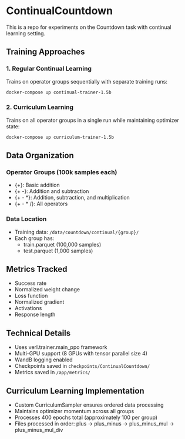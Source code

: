 # ContinualCountdown
This is a repo for experiments on the Countdown task with continual learning setting.

## Training Approaches

### 1. Regular Continual Learning
Trains on operator groups sequentially with separate training runs:
```bash
docker-compose up continual-trainer-1.5b
```

### 2. Curriculum Learning
Trains on all operator groups in a single run while maintaining optimizer state:
```bash
docker-compose up curriculum-trainer-1.5b
```

## Data Organization

### Operator Groups (100k samples each)
- {+}: Basic addition
- {+ -}: Addition and subtraction
- {+ - *}: Addition, subtraction, and multiplication
- {+ - * /}: All operators

### Data Location
- Training data: `/data/countdown/continual/{group}/`
- Each group has:
  - train.parquet (100,000 samples)
  - test.parquet (1,000 samples)

## Metrics Tracked
- Success rate
- Normalized weight change
- Loss function
- Normalized gradient
- Activations
- Response length

## Technical Details
- Uses verl.trainer.main_ppo framework
- Multi-GPU support (8 GPUs with tensor parallel size 4)
- WandB logging enabled
- Checkpoints saved in `checkpoints/ContinualCountdown/`
- Metrics saved in `/app/metrics/`

## Curriculum Learning Implementation
- Custom CurriculumSampler ensures ordered data processing
- Maintains optimizer momentum across all groups
- Processes 400 epochs total (approximately 100 per group)
- Files processed in order: plus → plus_minus → plus_minus_mul → plus_minus_mul_div